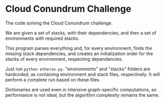 # Cloud Conundrum Challenge
The code solving the Cloud Conundrum challenge.

We are given a set of stacks, with their dependencies, and then a set of environments with
required stacks.

This program parses everything and, for every environment, finds the missing stack dependencies,
and creates an initialization order for the stacks of every environment, respecting dependencies.

Just run `python etheras.py`. "environments" and "stacks" folders are hardcoded, as
containing environment and stack files, respectively. It will perform a complete run based on
these files.

Dictionaries are used even in intensive graph-specific computations, so performance is not ideal,
but the algorithm complexity remains the same.